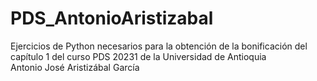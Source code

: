 # PDS_AntonioAristizabal
Ejercicios de Python necesarios para la obtención de la bonificación del capítulo 1 del curso PDS 20231 de la Universidad de Antioquia<br>
Antonio José Aristizábal García
